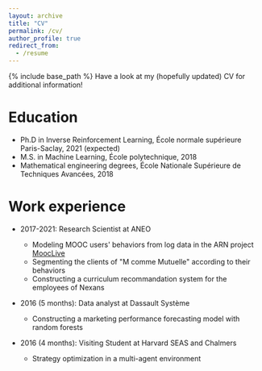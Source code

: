 ```yaml
---
layout: archive
title: "CV"
permalink: /cv/
author_profile: true
redirect_from:
  - /resume
---
```


{% include base_path %}
Have a look at my (hopefully updated) CV for additional information!

Education
======
* Ph.D in Inverse Reinforcement Learning, École normale supérieure Paris-Saclay, 2021 (expected)
* M.S. in Machine Learning, École polytechnique, 2018
* Mathematical engineering degrees, École Nationale Supérieure de Techniques Avancées, 2018

Work experience
======
* 2017-2021: Research Scientist at ANEO
  * Modeling MOOC users' behaviors from log data in the ARN project [MoocLive](https://anr.fr/ProjetIA-15-IDFN-0003)
  * Segmenting the clients of "M comme Mutuelle" according to their behaviors
  * Constructing a curriculum recommandation system for the employees of Nexans

* 2016 (5 months): Data analyst at Dassault Système
  * Constructing a marketing performance forecasting model with random forests

* 2016 (4 months): Visiting Student at Harvard SEAS and Chalmers
  * Strategy optimization in a multi-agent environment
  
